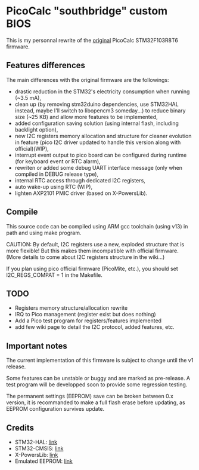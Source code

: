 # PicoCalc "southbridge" custom BIOS

This is my personnal rewrite of the [original](https://github.com/clockworkpi/PicoCalc/tree/master/Code/picocalc_keyboard)
PicoCalc STM32F103R8T6 firmware.

## Features differences
The main differences with the original firmware are the followings:

- drastic reduction in the STM32's electricity consumption when running (~3.5 mA),
- clean up (by removing stm32duino dependencies, use STM32HAL instead, maybe I'll switch to libopencm3 someday...) to reduce binary size (~25 KB) and allow more features to be implemented,
- added configuration saving solution (using internal flash, including backlight option),
- new I2C registers memory allocation and structure for cleaner evolution in feature (pico I2C driver updated to handle this version along with official)(WIP),
- interrupt event output to pico board can be configured during runtime (for keyboard event or RTC alarm),
- rewriten or added some debug UART interface message (only when compiled in DEBUG release type),
- internal RTC access through dedicated I2C registers,
- auto wake-up using RTC (WIP),
- lighten AXP2101 PMIC driver (based on X-PowersLib).

## Compile
This source code can be compiled using ARM gcc toolchain (using v13) in path and using make program.

CAUTION: By default, I2C registers use a new, exploded structure that is more flexible! 
But this makes them incompatible with official firmware. (More details to come about I2C registers structure in the wiki...)

If you plan using pico official firmware (PicoMite, etc.), you should set I2C_REGS_COMPAT = 1 in the Makefile.

## TODO
- Registers memory structure/allocation rewrite
- IRQ to Pico management (register exist but does nothing)
- Add a Pico test program for registers/features implemented
- add few wiki page to detail the I2C protocol, added features, etc.

## Important notes
The current implementation of this firmware is subject to change until the v1 release.

Some features can be unstable or buggy and are marked as pre-release. A test program will be developped soon to provide some regression testing.

The permanent settings (EEPROM) save can be broken between 0.x version, it is recommanded to make a full flash erase before updating, as 
EEPROM configuration survives update.

## Credits
- STM32-HAL: [link](https://github.com/STMicroelectronics/stm32f1xx-hal-driver)
- STM32-CMSIS: [link](https://github.com/STMicroelectronics/cmsis-device-f1)
- X-PowersLib: [link](https://github.com/lewisxhe/XPowersLib)
- Emulated EEPROM: [link](https://github.com/ScorpionX5/STM32F1XX-EEPROM-Emulation-Library/tree/master/V2.0)
